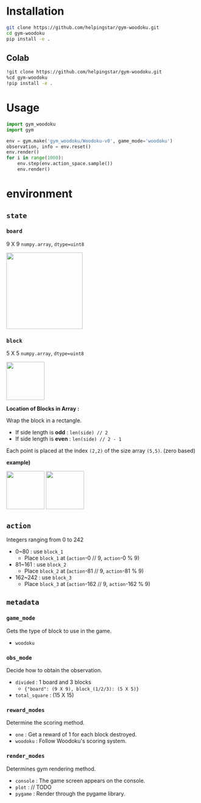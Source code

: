 # Installation

```bash
git clone https://github.com/helpingstar/gym-woodoku.git
cd gym-woodoku
pip install -e .
```

## Colab

```bash
!git clone https://github.com/helpingstar/gym-woodoku.git
%cd gym-woodoku
!pip install -e .
```

# Usage

```python
import gym_woodoku
import gym

env = gym.make('gym_woodoku/Woodoku-v0', game_mode='woodoku')
observation, info = env.reset()
env.render()
for i in range(1000):
    env.step(env.action_space.sample())
    env.render()
```

# environment

## `state`

### `board`

9 X 9 `numpy.array`, `dtype=uint8`

<img src = "https://user-images.githubusercontent.com/76930260/202095781-ca987cc9-0233-4aa6-a754-e81ad35b1587.png" width = "200" height = "200"/>



### `block`

5 X 5 `numpy.array`, `dtype=uint8`

<image src = "https://user-images.githubusercontent.com/76930260/202096150-8d654bf0-ba08-428e-9367-760eff35756c.png" height = "100" weight = "100"/>

**Location of Blocks in Array :**

Wrap the block in a rectangle.
* If side length is **odd** : `len(side) // 2`
* If side length is **even** : `len(side) // 2 - 1`

Each point is placed at the index `(2,2)` of the size array `(5,5)`. (zero based)

**example)**

<image src = "https://user-images.githubusercontent.com/76930260/202097501-704866dc-927e-490a-9664-e2397c46dc93.png" height = "100" weight = "100"/>         <image src = "https://user-images.githubusercontent.com/76930260/202097633-e8438eba-d080-421b-8786-b081962e9c13.png" height = "100" weight = "100"/>


## `action`
Integers ranging from 0 to 242

* 0~80 : use `block_1`
  * Place `block_1` at (`action`-0 // 9, `action`-0 % 9)
* 81~161 : use `block_2`
  * Place `block_2` at (`action`-81 // 9, `action`-81 % 9)
* 162~242 : use `block_3`
  * Place `block_3` at (`action`-162 // 9, `action`-162 % 9)

## `metadata`

### `game_mode`
Gets the type of block to use in the game.
* `woodoku`

### `obs_mode`
Decide how to obtain the observation.

* `divided` : 1 board and 3 blocks
  * `{"board": (9 X 9), block_(1/2/3): (5 X 5)}`
* `total_square` : (15 X 15)

### `reward_modes`
Determine the scoring method.
* `one` : Get a reward of 1 for each block destroyed.
* `woodoku` : Follow Woodoku's scoring system.

### `render_modes`
Determines gym rendering method.
* `console` : The game screen appears on the console.
* `plot` : // TODO
* `pygame` :  Render through the pygame library.

